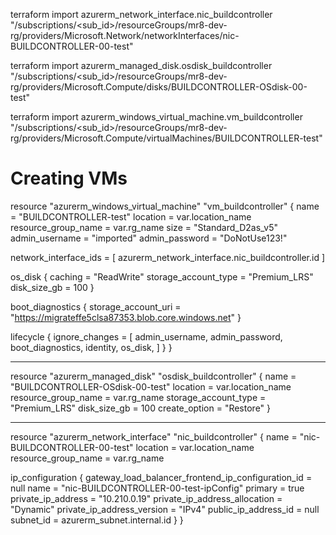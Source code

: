 terraform import azurerm_network_interface.nic_buildcontroller \
"/subscriptions/<sub_id>/resourceGroups/mr8-dev-rg/providers/Microsoft.Network/networkInterfaces/nic-BUILDCONTROLLER-00-test"


terraform import azurerm_managed_disk.osdisk_buildcontroller \
"/subscriptions/<sub_id>/resourceGroups/mr8-dev-rg/providers/Microsoft.Compute/disks/BUILDCONTROLLER-OSdisk-00-test"

terraform import azurerm_windows_virtual_machine.vm_buildcontroller \
"/subscriptions/<sub_id>/resourceGroups/mr8-dev-rg/providers/Microsoft.Compute/virtualMachines/BUILD­CONTROLLER-test"




# Creating VMs
resource "azurerm_windows_virtual_machine" "vm_buildcontroller" {
  name                = "BUILDCONTROLLER-test"
  location            = var.location_name
  resource_group_name = var.rg_name
  size                = "Standard_D2as_v5"
  admin_username      = "imported"
  admin_password      = "DoNotUse123!"

  network_interface_ids = [
    azurerm_network_interface.nic_buildcontroller.id
  ]

  os_disk {
    caching              = "ReadWrite"
    storage_account_type = "Premium_LRS"
    disk_size_gb         = 100
  }

   boot_diagnostics {
    storage_account_uri = "https://migrateffe5clsa87353.blob.core.windows.net"
  }


  lifecycle {
    ignore_changes = [
      admin_username,
      admin_password,
      boot_diagnostics,
      identity,
      os_disk,
    ]
  }
}

---------------------------------------

resource "azurerm_managed_disk" "osdisk_buildcontroller" {
  name                 = "BUILDCONTROLLER-OSdisk-00-test"
  location             = var.location_name
  resource_group_name  = var.rg_name
  storage_account_type = "Premium_LRS"
  disk_size_gb         = 100
  create_option        = "Restore"
}

----------------------------

resource "azurerm_network_interface" "nic_buildcontroller" {
  name                = "nic-BUILDCONTROLLER-00-test"
  location            = var.location_name
  resource_group_name = var.rg_name

  ip_configuration {
    gateway_load_balancer_frontend_ip_configuration_id = null
    name                                               = "nic-BUILDCONTROLLER-00-test-ipConfig"
    primary                                            = true
    private_ip_address                                 = "10.210.0.19"
    private_ip_address_allocation                      = "Dynamic"
    private_ip_address_version                         = "IPv4"
    public_ip_address_id                               = null
    subnet_id                                          = azurerm_subnet.internal.id
  }
}
